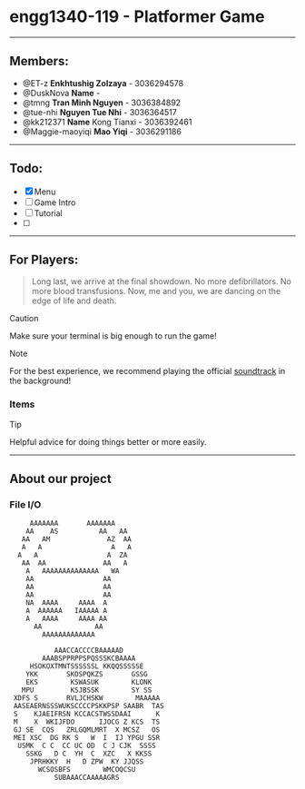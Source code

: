 # engg1340-119 - Platformer Game

---

## Members:

- @ET-z **Enkhtushig Zolzaya** - 3036294578
- @DuskNova **Name** -
- @tmng **Tran Minh Nguyen** - 3036384892
- @tue-nhi **Nguyen Tue Nhi** - 3036364517
- @kk212371 **Name** Kong Tianxi - 3036392461
- @Maggie-maoyiqi **Mao Yiqi** - 3036291186

---

## Todo:

- [x] Menu
- [ ] Game Intro
- [ ] Tutorial
- [ ]

---

## For Players:

> Long last, we arrive at the final showdown.
> No more defibrillators.
> No more blood transfusions.
> Now, me and you, we are dancing on the edge of life and death.

> [!CAUTION]
> Make sure your terminal is big enough to run the game!

> [!NOTE]
> For the best experience, we recommend playing the official [soundtrack](https://www.youtube.com/watch?app=desktop&v=tZmq052Cf_Q&ab_channel=Tobythefloof) in the background!

### Items

> [!TIP]
> Helpful advice for doing things better or more easily.

---

## About our project

### File I/O

```
     AAAAAAA       AAAAAAA
    AA    AS          AA   AA
   AA   AM              AZ  AA
   A   A                 A   A
  A   A                 A  ZA
   AA  AA              AA   A
    A   AAAAAAAAAAAAAA   WA
    AA                 AA
    AA                 AA
    AA                 AA
    NA  AAAA     AAAA  A
    A  AAAAAA   IAAAAA A
    A   AAAA     AAAA AA
      AA             AA
        AAAAAAAAAAAAA
```

```
           AAACCACCCCBAAAAAD
        AAABSPPRPPSPQSSSKCBAAAA
     HSOKOXTMNTSSSSSSL KKQQSSSSSE
    YKK       SKOSPQKZS       GSSG
    EKS        KSWASUK        KLONK
   MPU         KSJBSSK        SY SS
 XDFS S       RVLJCHSKW        MAAAAA
 AASEAERNSSSWUKSCCCCPSKKPSP SAABR  TAS
 S    KJAEIFRSN KCCACSTWSSDAAI      K
 M    X  WKIJFDO      IJOCG Z KCS  TS
 GJ SE  CQS   ZRLGQMLMRT  X MCSZ   OS
 MEI XSC  DG RK S   W  I  IJ YPGU SSR
  USMK  C C  CC UC OD  C J CJK  SSSS
    SSKG   D C  YH  C  XZC   X KKSS
     JPRHKKY  H   D ZPW  KY JJQSS
       WCSOSBFS        WMCOQCSU
           SUBAAACCAAAAAGRS
```
